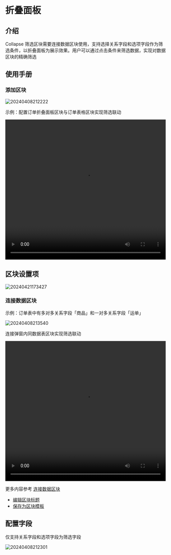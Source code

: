 # 折叠面板

## 介绍

Collapse 筛选区块需要连接数据区块使用，支持选择关系字段和选项字段作为筛选条件，以折叠面板为展示效果。用户可以通过点击条件来筛选数据，实现对数据区块的精确筛选

## 使用手册

### 添加区块

![20240408212222](https://nocobase-docs.oss-cn-beijing.aliyuncs.com/20240408212222.png)

示例：配置订单折叠面板区块与订单表格区块实现筛选联动

  <video width="100%" height="440" controls>
      <source src="https://nocobase-docs.oss-cn-beijing.aliyuncs.com/20240408212817.mp4" type="video/mp4">
    </video>

## 区块设置项

![20240421173427](https://nocobase-docs.oss-cn-beijing.aliyuncs.com/20240421173427.png)

### 连接数据区块

示例：订单表中有多对多关系字段「商品」和一对多关系字段「运单」

![20240408213540](https://nocobase-docs.oss-cn-beijing.aliyuncs.com/20240408213540.png)

连接弹窗内同数据表区块实现筛选联动

  <video width="100%" height="440" controls>
      <source src="https://nocobase-docs.oss-cn-beijing.aliyuncs.com/20240408214743.mp4" type="video/mp4">
    </video>

更多内容参考 [连接数据区块](/handbook/ui/blocks/block-settings/connect-block)

- [编辑区块标题](/handbook/ui/blocks/block-settings/block-title)
- [保存为区块模板](/handbook/ui/blocks/block-settings/block-template)

## 配置字段

仅支持关系字段和选项字段为筛选字段

![20240408212301](https://nocobase-docs.oss-cn-beijing.aliyuncs.com/20240408212301.png)